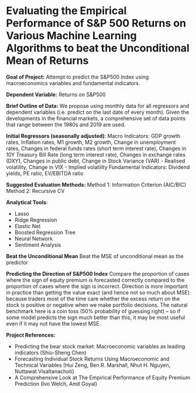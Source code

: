 # Evaluating the Empirical Performance of S&P 500 Returns on Various Machine Learning Algorithms to beat the Unconditional Mean of Returns

**Goal of Project:** Attempt to predict the S&P500 Index using macroeconomics variables and fundamental indicators.

**Dependent Variable:** Returns on S&P500 

**Brief Outline of Data:**
We propose using monthly data for all regressors and dependent variables (i.e. predict on the last date of every month). Given the developments in the financial markets, a comprehensive set of data points that range between the 1980s and 2019 are used. 

**Initial Regressors (seasonally adjusted)**:
Macro Indicators: GDP growth rates, Inflation rates, M1 growth, M2 growth, Change in unemployment rates, Changes in federal funds rates (short term interest rate), Changes in 10Y Treasury Bill Rate (long term interest rate), Changes in exchange rates (DXY), Changes in public debt, Change in Stock Variance (VAR)  - Realised volatility,  Change in VIX  - Implied volatility
Fundamental Indicators: Dividend yields, PE ratio, EV/EBITDA ratio

**Suggested Evaluation Methods:**
Method 1: Information Criterion (AIC/BIC) 
Method 2: Recursive CV

**Analytical Tools**:
  * Lasso
  * Ridge Regression
  * Elastic Net
  * Boosted Regression Tree
  * Neural Network 
  * Sentiment Analysis

**Beat the Unconditional Mean**
Beat the MSE of unconditional mean as the predictor

**Predicting the Direction of S&P500 Index**
Compare the proportion of cases where the sign of equity premium is forecasted correctly compared to the proportion of cases where the sign is incorrect. Direction is more important in practice than getting the value exact (and hence not so much about MSE) because traders most of the time care whether the excess return on the stock is positive or negative when we make portfolio decisions. The natural benchmark here is a coin toss (50% probability of guessing right) – so if some model predicts the sign much better than this, it may be most useful even if it may not have the lowest MSE.


**Project References:**
* Predicting the bear stock market: Macroeconomic variables as leading indicators (Shiu-Sheng Chen)
* Forecasting Individual Stock Returns Using Macroeconomic and Technical Variables (Hui Zeng,	Ben R. Marshall, Nhut H. Nguyen, Nuttawat Visaltanachoti)
* A Comprehensive Look at The Empirical Performance of Equity Premium Prediction (Ivo Welch, Amit Goyal)
